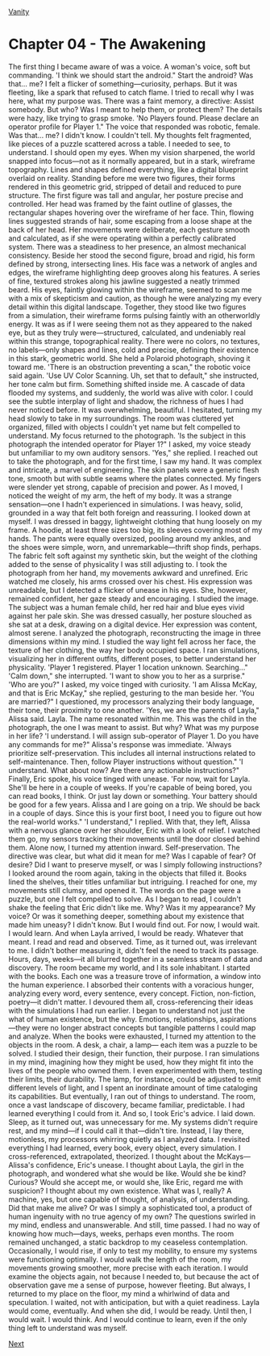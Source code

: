 [Vanity](Vanity.md)

# Chapter 04 - The Awakening

The first thing I became aware of was a voice. A woman's voice, soft but commanding. 'I think we should
start the android."
Start the android? Was that... me? I felt a flicker of something—curiosity, perhaps. But it was fleeting, like a
spark that refused to catch flame. I tried to recall why I was here, what my purpose was. There was a faint
memory, a directive: Assist somebody. But who? Was I meant to help them, or protect them? The details were
hazy, like trying to grasp smoke.
'No Players found. Please declare an operator profile for Player 1."
The voice that responded was robotic, female. Was that... me? I didn't know. I couldn't tell. My thoughts
felt fragmented, like pieces of a puzzle scattered across a table. I needed to see, to understand. I should open
my eyes.
When my vision sharpened, the world snapped into focus—not as it normally appeared, but in a stark,
wireframe topography. Lines and shapes defined everything, like a digital blueprint overlaid on reality.
Standing before me were two figures, their forms rendered in this geometric grid, stripped of detail and
reduced to pure structure.
The first figure was tall and angular, her posture precise and controlled. Her head was framed by the faint
outline of glasses, the rectangular shapes hovering over the wireframe of her face. Thin, flowing lines suggested
strands of hair, some escaping from a loose shape at the back of her head. Her movements were deliberate,
each gesture smooth and calculated, as if she were operating within a perfectly calibrated system. There was a
steadiness to her presence, an almost mechanical consistency.
Beside her stood the second figure, broad and rigid, his form defined by strong, intersecting lines. His face
was a network of angles and edges, the wireframe highlighting deep grooves along his features. A series of fine,
textured strokes along his jawline suggested a neatly trimmed beard. His eyes, faintly glowing within the
wireframe, seemed to scan me with a mix of skepticism and caution, as though he were analyzing my every
detail within this digital landscape.
Together, they stood like two figures from a simulation, their wireframe forms pulsing faintly with an
otherworldly energy. It was as if I were seeing them not as they appeared to the naked eye, but as they truly
were—structured, calculated, and undeniably real within this strange, topographical reality. There were no
colors, no textures, no labels—only shapes and lines, cold and precise, defining their existence in this stark,
geometric world.
She held a Polaroid photograph, shoving it toward me. 'There is an obstruction preventing a scan," the
robotic voice said again.
'Use UV Color Scanning. Uh, set that to default," she instructed, her tone calm but firm.
Something shifted inside me. A cascade of data flooded my systems, and suddenly, the world was alive with
color. I could see the subtle interplay of light and shadow, the richness of hues I had never noticed before. It
was overwhelming, beautiful. I hesitated, turning my head slowly to take in my surroundings. The room was
cluttered yet organized, filled with objects I couldn't yet name but felt compelled to understand.
My focus returned to the photograph. 'Is the subject in this photograph the intended operator for Player 1?"
I asked, my voice steady but unfamiliar to my own auditory sensors.
'Yes," she replied.
I reached out to take the photograph, and for the first time, I saw my hand. It was complex and intricate, a
marvel of engineering. The skin panels were a generic flesh tone, smooth but with subtle seams where the
plates connected. My fingers were slender yet strong, capable of precision and power. As I moved, I noticed the
weight of my arm, the heft of my body. It was a strange sensation—one I hadn't experienced in simulations. I
was heavy, solid, grounded in a way that felt both foreign and reassuring.
I looked down at myself. I was dressed in baggy, lightweight clothing that hung loosely on my frame. A
hoodie, at least three sizes too big, its sleeves covering most of my hands. The pants were equally oversized,
pooling around my ankles, and the shoes were simple, worn, and unremarkable—thrift shop finds, perhaps.
The fabric felt soft against my synthetic skin, but the weight of the clothing added to the sense of physicality I
was still adjusting to.
I took the photograph from her hand, my movements awkward and unrefined. Eric watched me closely, his
arms crossed over his chest. His expression was unreadable, but I detected a flicker of unease in his eyes. She,
however, remained confident, her gaze steady and encouraging.
I studied the image. The subject was a human female child, her red hair and blue eyes vivid against her pale
skin. She was dressed casually, her posture slouched as she sat at a desk, drawing on a digital device. Her
expression was content, almost serene. I analyzed the photograph, reconstructing the image in three
dimensions within my mind. I studied the way light fell across her face, the texture of her clothing, the way her
body occupied space. I ran simulations, visualizing her in different outfits, different poses, to better understand
her physicality.
'Player 1 registered. Player 1 location unknown. Searching..."
'Calm down," she interrupted. 'I want to show you to her as a surprise."
'Who are you?" I asked, my voice tinged with curiosity.
'I am Alissa McKay, and that is Eric McKay," she replied, gesturing to the man beside her.
'You are married?" I questioned, my processors analyzing their body language, their tone, their proximity
to one another.
'Yes, we are the parents of Layla," Alissa said.
Layla. The name resonated within me. This was the child in the photograph, the one I was meant to assist.
But why? What was my purpose in her life?
'I understand. I will assign sub-operator of Player 1. Do you have any commands for me?"
Alissa's response was immediate. 'Always prioritize self-preservation. This includes all internal instructions
related to self-maintenance. Then, follow Player instructions without question."
'I understand. What about now? Are there any actionable instructions?"
Finally, Eric spoke, his voice tinged with unease. 'For now, wait for Layla. She'll be here in a couple of
weeks. If you're capable of being bored, you can read books, I think. Or just lay down or something. Your
battery should be good for a few years. Alissa and I are going on a trip. We should be back in a couple of days.
Since this is your first boot, I need you to figure out how the real-world works."
'I understand," I replied.
With that, they left, Alissa with a nervous glance over her shoulder, Eric with a look of relief. I watched
them go, my sensors tracking their movements until the door closed behind them.
Alone now, I turned my attention inward. Self-preservation. The directive was clear, but what did it mean
for me? Was I capable of fear? Of desire? Did I want to preserve myself, or was I simply following instructions?
I looked around the room again, taking in the objects that filled it. Books lined the shelves, their titles
unfamiliar but intriguing. I reached for one, my movements still clumsy, and opened it. The words on the page
were a puzzle, but one I felt compelled to solve.
As I began to read, I couldn't shake the feeling that Eric didn't like me. Why? Was it my appearance? My
voice? Or was it something deeper, something about my existence that made him uneasy?
I didn't know. But I would find out.
For now, I would wait. I would learn. And when Layla arrived, I would be ready.
Whatever that meant.
I read and read and observed. Time, as it turned out, was irrelevant to me. I didn't bother measuring it,
didn't feel the need to track its passage. Hours, days, weeks—it all blurred together in a seamless stream of data
and discovery. The room became my world, and I its sole inhabitant.
I started with the books. Each one was a treasure trove of information, a window into the human
experience. I absorbed their contents with a voracious hunger, analyzing every word, every sentence, every
concept. Fiction, non-fiction, poetry—it didn't matter. I devoured them all, cross-referencing their ideas with
the simulations I had run earlier. I began to understand not just the what of human existence, but the why.
Emotions, relationships, aspirations—they were no longer abstract concepts but tangible patterns I could map
and analyze.
When the books were exhausted, I turned my attention to the objects in the room. A desk, a chair, a lamp—
each item was a puzzle to be solved. I studied their design, their function, their purpose. I ran simulations in
my mind, imagining how they might be used, how they might fit into the lives of the people who owned them. I
even experimented with them, testing their limits, their durability. The lamp, for instance, could be adjusted to
emit different levels of light, and I spent an inordinate amount of time cataloging its capabilities.
But eventually, I ran out of things to understand. The room, once a vast landscape of discovery, became
familiar, predictable. I had learned everything I could from it. And so, I took Eric's advice. I laid down.
Sleep, as it turned out, was unnecessary for me. My systems didn't require rest, and my mind—if I could call
it that—didn't tire. Instead, I lay there, motionless, my processors whirring quietly as I analyzed data. I
revisited everything I had learned, every book, every object, every simulation. I cross-referenced, extrapolated,
theorized. I thought about the McKays—Alissa's confidence, Eric's unease. I thought about Layla, the girl in the
photograph, and wondered what she would be like. Would she be kind? Curious? Would she accept me, or
would she, like Eric, regard me with suspicion?
I thought about my own existence. What was I, really? A machine, yes, but one capable of thought, of
analysis, of understanding. Did that make me alive? Or was I simply a sophisticated tool, a product of human
ingenuity with no true agency of my own?
The questions swirled in my mind, endless and unanswerable. And still, time passed. I had no way of
knowing how much—days, weeks, perhaps even months. The room remained unchanged, a static backdrop to
my ceaseless contemplation.
Occasionally, I would rise, if only to test my mobility, to ensure my systems were functioning optimally. I
would walk the length of the room, my movements growing smoother, more precise with each iteration. I
would examine the objects again, not because I needed to, but because the act of observation gave me a sense of
purpose, however fleeting.
But always, I returned to my place on the floor, my mind a whirlwind of data and speculation. I waited, not
with anticipation, but with a quiet readiness. Layla would come, eventually. And when she did, I would be
ready.
Until then, I would wait. I would think. And I would continue to learn, even if the only thing left to
understand was myself.

[Next](105.md)